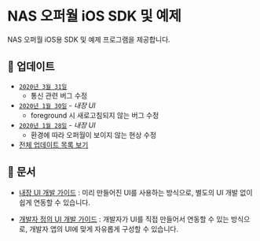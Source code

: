 # NAS 오퍼월 iOS SDK 및 예제
NAS 오퍼월 iOS용 SDK 및 예제 프로그램을 제공합니다.

## 📝 업데이트
- [`2020년 3월 31일`](docs/Update.md#2020-3-31)
    - 통신 관련 버그 수정
- [`2020년 1월 30일`](docs/Update.md#2020-1-30---_-ui_) - _내장 UI_
    - foreground 시 새로고침되지 않는 버그 수정
- [`2020년 1월 28일`](docs/Update.md#2020-1-28---_-ui_) - _내장 UI_
    - 환경에 따라 오퍼월이 보이지 않는 현상 수정
- [전체 업데이트 목록 보기](docs/Update.md)

## 📖 문서
- [내장 UI 개발 가이드](docs/Guide.Embed.md) : 미리 만들어진 UI를 사용하는 방식으로, 별도의 UI 개발 없이 쉽게 연동할 수 있습니다.

- [개발자 정의 UI 개발 가이드](docs/Guide.Custom.md) : 개발자가 UI를 직접 만들어서 연동할 수 있는 방식으로, 개발자 앱의 UI에 맞게 자유롭게 구성할 수 있습니다.
